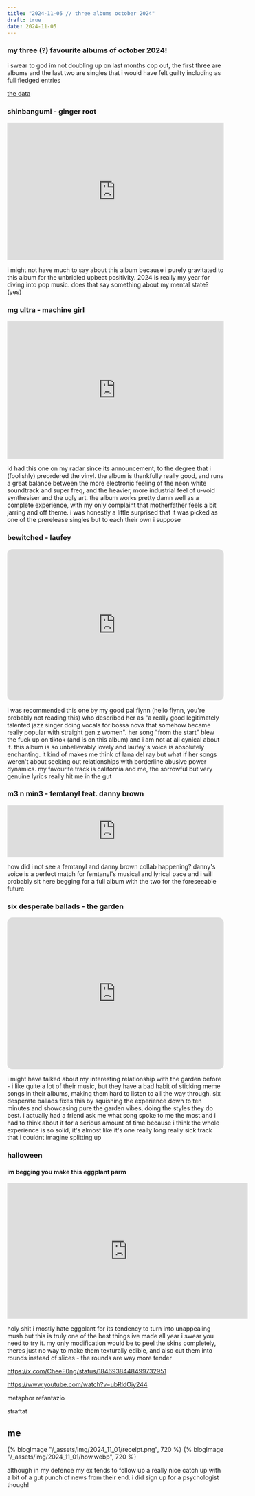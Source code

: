 ```yaml
---
title: "2024-11-05 // three albums october 2024"
draft: true
date: 2024-11-05
---
```


<img style="display:none;" src="/_assets/img/2024_11_01/going.webp"></img>

### my three (?) favourite albums of october 2024!

i swear to god im not doubling up on last months cop out, the first three are albums and the last two are singles that i would have felt guilty including as full fledged entries

[the data](https://www.last.fm/user/uuupah/library/albums?from=2024-10-01&to=2024-10-31)

### shinbangumi - ginger root
<iframe rss-image="/_assets/img/2024_11_01/shinbangumi.webp" rss-link="https://gingerroot.bandcamp.com/album/shinbangumi" rss-linkname="shinbangumi by ginger root on bandcamp" style="border: 0; width: 100%; height: 320px;" src="https://bandcamp.com/EmbeddedPlayer/album=405459661/size=large/bgcol=ffffff/linkcol=0687f5/artwork=small/transparent=true/" seamless><a href="https://gingerroot.bandcamp.com/album/shinbangumi">SHINBANGUMI by Ginger Root</a></iframe>

i might not have much to say about this album because i purely gravitated to this album for the unbridled upbeat positivity. 2024 is really my year for diving into pop music. does that say something about my mental state? (yes)

### mg ultra - machine girl
<iframe rss-image="/_assets/img/2024_11_01/mgultra.webp" rss-link="https://machinegirl.bandcamp.com/album/mg-ultra" rss-linkname="mg ultra by machine girl on bandcamp" style="border: 0; width: 100%; height: 320px;" src="https://bandcamp.com/EmbeddedPlayer/album=199586091/size=large/bgcol=ffffff/linkcol=0687f5/artwork=small/transparent=true/" seamless><a href="https://machinegirl.bandcamp.com/album/mg-ultra">MG Ultra by Machine Girl</a></iframe>

id had this one on my radar since its announcement, to the degree that i (foolishly) preordered the vinyl. the album is thankfully really good, and runs a great balance between the more electronic feeling of the neon white soundtrack and super freq, and the heavier, more industrial feel of u-void synthesiser and the ugly art. the album works pretty damn well as a complete experience, with my only complaint that motherfather feels a bit jarring and off theme. i was honestly a little surprised that it was picked as one of the prerelease singles but to each their own i suppose

### bewitched - laufey
<iframe rss-image="/_assets/img/2024_11_01/bewitched.webp" rss-link="https://open.spotify.com/album/1rpCHilZQkw84A3Y9czvMO" rss-linkname="bewitched by laufey on spotify" style="border-radius:12px" src="https://open.spotify.com/embed/album/1rpCHilZQkw84A3Y9czvMO?utm_source=generator" width="100%" height="352" frameBorder="0" allowfullscreen="" allow="autoplay; clipboard-write; encrypted-media; fullscreen; picture-in-picture" loading="lazy"></iframe>

i was recommended this one by my good pal flynn (hello flynn, you're probably not reading this) who described her as "a really good legitimately talented jazz singer doing vocals for bossa nova that somehow became really popular with straight gen z women". her song "from the start" blew the fuck up on tiktok (and is on this album) and i am not at all cynical about it. this album is so unbelievably lovely and laufey's voice is absolutely enchanting. it kind of makes me think of lana del ray but what if her songs weren't about seeking out relationships with borderline abusive power dynamics. my favourite track is california and me, the sorrowful but very genuine lyrics really hit me in the gut

### m3 n min3 - femtanyl feat. danny brown
<iframe rss-image="/_assets/img/2024_11_01/menmin.webp" rss-link="https://femtanyl.bandcamp.com/track/m3-n-min3-feat-danny-brown" rss-linkname="m3 n min3 by femtanyl and danny brown on bandcamp" style="border: 0; width: 100%; height: 120px;" src="https://bandcamp.com/EmbeddedPlayer/track=3338822948/size=large/bgcol=ffffff/linkcol=0687f5/tracklist=false/artwork=small/transparent=true/" seamless><a href="https://femtanyl.bandcamp.com/track/m3-n-min3-feat-danny-brown">M3 n MIN3 feat. Danny Brown by Femtanyl</a></iframe>

how did i not see a femtanyl and danny brown collab happening? danny's voice is a perfect match for femtanyl's musical and lyrical pace and i will probably sit here begging for a full album with the two for the foreseeable future

### six desperate ballads - the garden
<iframe rss-image="/_assets/img/2024_11_01/sixdesperateballads.webp" rss-link="https://open.spotify.com/album/6uyvyAGd5mu5720vL5h7LX" rss-linkname="six desperate ballads by the garden on spotify" style="border-radius:12px" src="https://open.spotify.com/embed/album/6uyvyAGd5mu5720vL5h7LX?utm_source=generator" width="100%" height="352" frameBorder="0" allowfullscreen="" allow="autoplay; clipboard-write; encrypted-media; fullscreen; picture-in-picture" loading="lazy"></iframe>

i might have talked about my interesting relationship with the garden before - i like quite a lot of their music, but they have a bad habit of sticking meme songs in their albums, making them hard to listen to all the way through. six desperate ballads fixes this by squishing the experience down to ten minutes and showcasing pure the garden vibes, doing the styles they do best. i actually had a friend ask me what song spoke to me the most and i had to think about it for a serious amount of time because i think the whole experience is so solid, it's almost like it's one really long really sick track that i couldnt imagine splitting up

### halloween


#### im begging you make this eggplant parm
<iframe rss-image="/_assets/img/2024_11_01/egg.webp" rss-lin="https://www.youtube.com/watch?v=bdmxlcT85Sc" rss-linkname="the greatest eggplant parmigiana by not a cooking show on youtube" width="560" height="315" src="https://www.youtube-nocookie.com/embed/bdmxlcT85Sc?si=NIs1KNnScjwG0d2-" title="YouTube video player" frameborder="0" allow="accelerometer; autoplay; clipboard-write; encrypted-media; gyroscope; picture-in-picture; web-share" referrerpolicy="strict-origin-when-cross-origin" allowfullscreen></iframe>

holy shit i mostly hate eggplant for its tendency to turn into unappealing mush but this is truly one of the best things ive made all year i swear you need to try it. my only modification would be to peel the skins completely, theres just no way to make them texturally edible, and also cut them into rounds instead of slices - the rounds are way more tender

https://x.com/CheeF0ng/status/1846938448499732951

https://www.youtube.com/watch?v=ubRldOiy244

metaphor refantazio

straftat


## me

{% blogImage "/_assets/img/2024_11_01/receipt.png", 720 %}
{% blogImage "/_assets/img/2024_11_01/how.webp", 720 %}

although in my defence my ex tends to follow up a really nice catch up with a bit of a gut punch of news from their end. i did sign up for a psychologist though!
